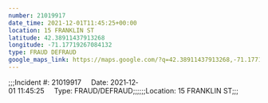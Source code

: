 ```yaml
---
number: 21019917
date_time: 2021-12-01T11:45:25+00:00
location: 15 FRANKLIN ST
latitude: 42.38911437913268
longitude: -71.17719267084132
type: FRAUD DEFRAUD
google_maps_link: https://maps.google.com/?q=42.38911437913268,-71.17719267084132
---
```


;;;Incident #: 21019917     Date: 2021‐12‐01 11:45:25     Type: FRAUD/DEFRAUD;;;;;;Location: 15 FRANKLIN ST;;;
